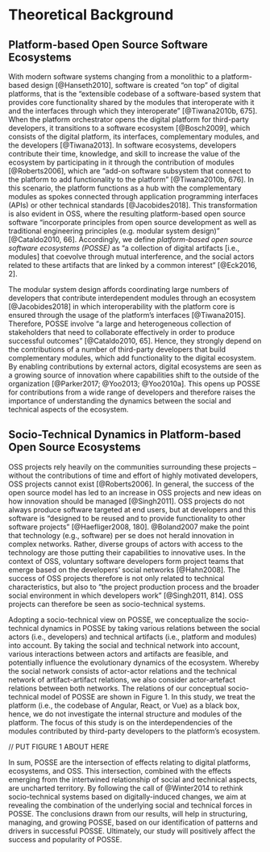 # Theoretical Background

## Platform-based Open Source Software Ecosystems

With modern software systems changing from a monolithic to a platform-based
design [@Hanseth2010], software is created “on top” of digital platforms, that
is the “extensible codebase of a software-based system that provides core
functionality shared by the modules that interoperate with it and the interfaces
through which they interoperate” [@Tiwana2010b, 675]. When the platform
orchestrator opens the digital platform for third-party developers, it
transitions to a software ecosystem [@Bosch2009], which consists of the digital
platform, its interfaces, complementary modules, and the developers
[@Tiwana2013]. In software ecosystems, developers contribute their time,
knowledge, and skill to increase the value of the ecosystem by participating in
it through the contribution of modules [@Roberts2006], which are “add-on
software subsystem that connect to the platform to add functionality to the
platform” [@Tiwana2010b, 676]. In this scenario, the platform functions as a hub
with the complementary modules as spokes connected through application
programming interfaces (APIs) or other technical standards [@Jacobides2018].
This transformation is also evident in OSS, where the resulting platform-based
open source software “incorporate principles from open source development as
well as traditional engineering principles (e.g. modular system design)”
[@Cataldo2010, 66]. Accordingly, we define _platform-based open source software
ecosystems (POSSE)_ as “a collection of digital artifacts [i.e., modules] that
coevolve through mutual interference, and the social actors related to these
artifacts that are linked by a common interest” [@Eck2016, 2].

The modular system design affords coordinating large numbers of developers that
contribute interdependent modules through an ecosystem [@Jacobides2018] in which
interoperability with the platform core is ensured through the usage of the
platform’s interfaces [@Tiwana2015]. Therefore, POSSE involve “a large and
heterogeneous collection of stakeholders that need to collaborate effectively in
order to produce successful outcomes” [@Cataldo2010, 65]. Hence, they strongly
depend on the contributions of a number of third-party developers that build
complementary modules, which add functionality to the digital ecosystem. By
enabling contributions by external actors, digital ecosystems are seen as a
growing source of innovation where capabilities shift to the outside of the
organization [@Parker2017; @Yoo2013; @Yoo2010a]. This opens up POSSE for
contributions from a wide range of developers and therefore raises the
importance of understanding the dynamics between the social and technical
aspects of the ecosystem.

## Socio-Technical Dynamics in Platform-based Open Source Ecosystems

OSS projects rely heavily on the communities surrounding these projects –
without the contributions of time and effort of highly motivated developers, OSS
projects cannot exist [@Roberts2006]. In general, the success of the open source
model has led to an increase in OSS projects and new ideas on how innovation
should be managed [@Singh2011]. OSS projects do not always produce software
targeted at end users, but at developers and this software is “designed to be
reused and to provide functionality to other software projects” [@Haefliger2008,
180]. @Boland2007 make the point that technology (e.g., software) per se does
not herald innovation in complex networks. Rather, diverse groups of actors with
access to the technology are those putting their capabilities to innovative
uses. In the context of OSS, voluntary software developers form project teams
that emerge based on the developers’ social networks [@Hahn2008]. The success of
OSS projects therefore is not only related to technical characteristics, but
also to “the project production process and the broader social environment in
which developers work” [@Singh2011, 814]. OSS projects can therefore be seen as
socio-technical systems.

Adopting a socio-technical view on POSSE, we conceptualize the socio-technical
dynamics in POSSE by taking various relations between the social actors (i.e.,
developers) and technical artifacts (i.e., platform and modules) into account.
By taking the social and technical network into account, various interactions
between actors and artifacts are feasible, and potentially influence the
evolutionary dynamics of the ecosystem. Whereby the social network consists of
actor-actor relations and the technical network of artifact-artifact relations,
we also consider actor-artefact relations between both networks. The relations
of our conceptual socio-technical model of POSSE are shown in Figure 1. In this
study, we treat the platform (i.e., the codebase of Angular, React, or Vue) as a
black box, hence, we do not investigate the internal structure and modules of
the platform. The focus of this study is on the interdependencies of the modules
contributed by third-party developers to the platform’s ecosystem.

// PUT FIGURE 1 ABOUT HERE

In sum, POSSE are the intersection of effects relating to digital platforms,
ecosystems, and OSS. This intersection, combined with the effects emerging from
the intertwined relationship of social and technical aspects, are uncharted
territory. By following the call of @Winter2014 to rethink socio-technical
systems based on digitally-induced changes, we aim at revealing the combination
of the underlying social and technical forces in POSSE. The conclusions drawn
from our results, will help in structuring, managing, and growing POSSE, based
on our identification of patterns and drivers in successful POSSE. Ultimately,
our study will positively affect the success and popularity of POSSE.

